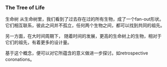 ###  The Tree of Life
生命树
从生命树里，我们看到了过去存在过的所有生物，成了一个fan-out形状。它们相互联系，彼此之间并不孤立，任何两个生物之间，都可以找到共同的祖先。

另一方面，在大时间周期下， 随着时间的发展，更高的生命树上的生物，相对于它们的祖先，有着更多的设计量。

基于这个概念，便可以对它所蕴含的意义做进一步探讨。如retrospective coronations。